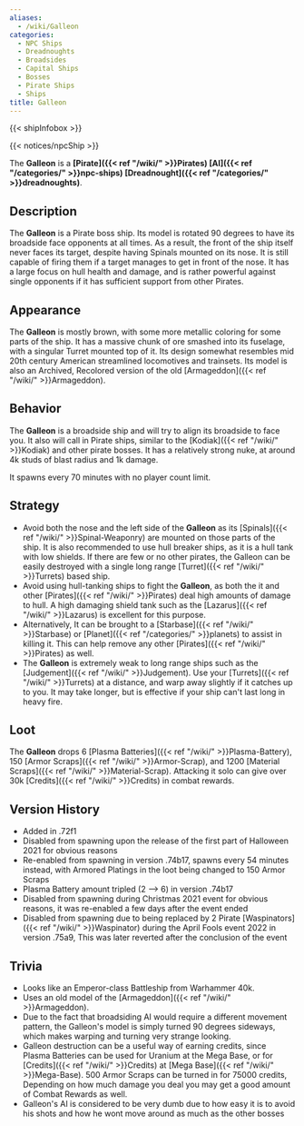```yaml
---
aliases:
  - /wiki/Galleon
categories:
  - NPC Ships
  - Dreadnoughts
  - Broadsides
  - Capital Ships
  - Bosses
  - Pirate Ships
  - Ships
title: Galleon
---
```


{{< shipInfobox >}}

{{< notices/npcShip >}}

The **Galleon** is a **[Pirate]({{< ref "/wiki/" >}}Pirates) [AI]({{< ref "/categories/" >}}npc-ships) [Dreadnought]({{< ref "/categories/" >}}dreadnoughts)**.

## Description

The **Galleon** is a Pirate boss ship. Its model is rotated 90 degrees to have its broadside face opponents at all times. As a result, the front of the ship itself never faces its target, despite having Spinals mounted on its nose. It is still capable of firing them if a target manages to get in front of the nose. It has a large focus on hull health and damage, and is rather powerful against single opponents if it has sufficient support from other Pirates.

## Appearance

The **Galleon** is mostly brown, with some more metallic coloring for some parts of the ship. It has a massive chunk of ore smashed into its fuselage, with a singular Turret mounted top of it. Its design somewhat resembles mid 20th century American streamlined locomotives and trainsets. Its model is also an Archived, Recolored version of the old [Armageddon]({{< ref "/wiki/" >}}Armageddon).

## Behavior

The **Galleon** is a broadside ship and will try to align its broadside to face you. It also will call in Pirate ships, similar to the [Kodiak]({{< ref "/wiki/" >}}Kodiak) and other pirate bosses. It has a relatively strong nuke, at around 4k studs of blast radius and 1k damage.

It spawns every 70 minutes with no player count limit.

## Strategy

- Avoid both the nose and the left side of the **Galleon** as its [Spinals]({{< ref "/wiki/" >}}Spinal-Weaponry) are mounted on those parts of the ship. It is also recommended to use hull breaker ships, as it is a hull tank with low shields. If there are few or no other pirates, the Galleon can be easily destroyed with a single long range [Turret]({{< ref "/wiki/" >}}Turrets) based ship.
- Avoid using hull-tanking ships to fight the **Galleon**, as both the it and other [Pirates]({{< ref "/wiki/" >}}Pirates) deal high amounts of damage to hull. A high damaging shield tank such as the [Lazarus]({{< ref "/wiki/" >}}Lazarus) is excellent for this purpose.
- Alternatively, It can be brought to a [Starbase]({{< ref "/wiki/" >}}Starbase) or [Planet]({{< ref "/categories/" >}}planets) to assist in killing it. This can help remove any other [Pirates]({{< ref "/wiki/" >}}Pirates) as well.
- The **Galleon** is extremely weak to long range ships such as the [Judgement]({{< ref "/wiki/" >}}Judgement). Use your [Turrets]({{< ref "/wiki/" >}}Turrets) at a distance, and warp away slightly if it catches up to you. It may take longer, but is effective if your ship can't last long in heavy fire.

## Loot

The **Galleon** drops 6 [Plasma Batteries]({{< ref "/wiki/" >}}Plasma-Battery), 150 [Armor Scraps]({{< ref "/wiki/" >}}Armor-Scrap), and 1200 [Material Scraps]({{< ref "/wiki/" >}}Material-Scrap). Attacking it solo can give over 30k [Credits]({{< ref "/wiki/" >}}Credits) in combat rewards.

## Version History

- Added in .72f1
- Disabled from spawning upon the release of the first part of Halloween 2021 for obvious reasons
- Re-enabled from spawning in version .74b17, spawns every 54 minutes instead, with Armored Platings in the loot being changed to 150 Armor Scraps
- Plasma Battery amount tripled (2 --> 6) in version .74b17
- Disabled from spawning during Christmas 2021 event for obvious reasons, it was re-enabled a few days after the event ended
- Disabled from spawning due to being replaced by 2 Pirate [Waspinators]({{< ref "/wiki/" >}}Waspinator) during the April Fools event 2022 in version .75a9, This was later reverted after the conclusion of the event

## Trivia

- Looks like an Emperor-class Battleship from Warhammer 40k.
- Uses an old model of the [Armageddon]({{< ref "/wiki/" >}}Armageddon).
- Due to the fact that broadsiding AI would require a different movement pattern, the Galleon's model is simply turned 90 degrees sideways, which makes warping and turning very strange looking.
- Galleon destruction can be a useful way of earning credits, since Plasma Batteries can be used for Uranium at the Mega Base, or for [Credits]({{< ref "/wiki/" >}}Credits) at [Mega Base]({{< ref "/wiki/" >}}Mega-Base). 500 Armor Scraps can be turned in for 75000 credits, Depending on how much damage you deal you may get a good amount of Combat Rewards as well.
- Galleon's AI is considered to be very dumb due to how easy it is to avoid his shots and how he wont move around as much as the other bosses
